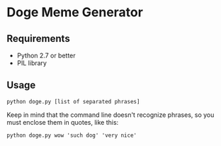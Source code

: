# Doge Meme Generator

## Requirements

* Python 2.7 or better
* PIL library

## Usage

```shell
python doge.py [list of separated phrases]
```

Keep in mind that the command line doesn't recognize phrases, so you must
enclose them in quotes, like this:

```shell
python doge.py wow 'such dog' 'very nice'
```
